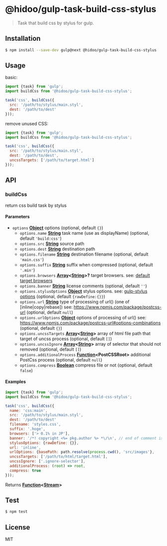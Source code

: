 # @hidoo/gulp-task-build-css-stylus

> Task that build css by stylus for gulp.

## Installation

```sh
$ npm install --save-dev gulp@next @hidoo/gulp-task-build-css-stylus
```

## Usage

basic:

```js
import {task} from 'gulp';
import buildCss from '@hidoo/gulp-task-build-css-stylus';

task('css', buildCss({
  src: '/path/to/stylus/main.styl',
  dest: '/path/to/dest'
}));
```

remove unused CSS:

```js
import {task} from 'gulp';
import buildCss from '@hidoo/gulp-task-build-css-stylus';

task('css', buildCss({
  src: '/path/to/stylus/main.styl',
  dest: '/path/to/dest',
  uncssTargets: ['/path/to/target.html']
}));
```

## API

<!-- Generated by documentation.js. Update this documentation by updating the source code. -->

### buildCss

return css build task by stylus

#### Parameters

-   `options` **[Object](https://developer.mozilla.org/docs/Web/JavaScript/Reference/Global_Objects/Object)** options (optional, default `{}`)
    -   `options.name` **[String](https://developer.mozilla.org/docs/Web/JavaScript/Reference/Global_Objects/String)** task name (use as displayName) (optional, default `'build:css'`)
    -   `options.src` **[String](https://developer.mozilla.org/docs/Web/JavaScript/Reference/Global_Objects/String)** source path
    -   `options.dest` **[String](https://developer.mozilla.org/docs/Web/JavaScript/Reference/Global_Objects/String)** destination path
    -   `options.filename` **[String](https://developer.mozilla.org/docs/Web/JavaScript/Reference/Global_Objects/String)** destination filename (optional, default `'main.css'`)
    -   `options.suffix` **[String](https://developer.mozilla.org/docs/Web/JavaScript/Reference/Global_Objects/String)** suffix when compressed (optional, default `'.min'`)
    -   `options.browsers` **[Array](https://developer.mozilla.org/docs/Web/JavaScript/Reference/Global_Objects/Array)&lt;[String](https://developer.mozilla.org/docs/Web/JavaScript/Reference/Global_Objects/String)>?** target browsers.
          see: [default target browsers](http://browserl.ist/?q=%3E+0.5%25+in+JP%2C+ie%3E%3D+10%2C+android+%3E%3D+4.4)
    -   `options.banner` **[String](https://developer.mozilla.org/docs/Web/JavaScript/Reference/Global_Objects/String)** license comments (optional, default `''`)
    -   `options.stylusOptions` **[Object](https://developer.mozilla.org/docs/Web/JavaScript/Reference/Global_Objects/Object)** stylus options.
          see: [gulp-stylus options](https://www.npmjs.com/package/gulp-stylus) (optional, default `{rawDefine:{}}`)
    -   `options.url` **[String](https://developer.mozilla.org/docs/Web/JavaScript/Reference/Global_Objects/String)** type of processing of url() (one of [inline|copy|rebase])
          see: <https://www.npmjs.com/package/postcss-url> (optional, default `null`)
    -   `options.urlOptions` **[Object](https://developer.mozilla.org/docs/Web/JavaScript/Reference/Global_Objects/Object)** options of processing of url()
          see: <https://www.npmjs.com/package/postcss-url#options-combinations> (optional, default `{}`)
    -   `options.uncssTargets` **[Array](https://developer.mozilla.org/docs/Web/JavaScript/Reference/Global_Objects/Array)&lt;[String](https://developer.mozilla.org/docs/Web/JavaScript/Reference/Global_Objects/String)>** array of html file path that target of uncss process (optional, default `[]`)
    -   `options.uncssIgnore` **[Array](https://developer.mozilla.org/docs/Web/JavaScript/Reference/Global_Objects/Array)&lt;[String](https://developer.mozilla.org/docs/Web/JavaScript/Reference/Global_Objects/String)>** array of selector that should not removed (optional, default `[]`)
    -   `options.additionalProcess` **[Function](https://developer.mozilla.org/docs/Web/JavaScript/Reference/Statements/function)&lt;PostCSSRoot>** additional PostCss process (optional, default `null`)
    -   `options.compress` **[Boolean](https://developer.mozilla.org/docs/Web/JavaScript/Reference/Global_Objects/Boolean)** compress file or not (optional, default `false`)

#### Examples

```javascript
import {task} from 'gulp';
import buildCss from '@hidoo/gulp-task-build-css-stylus';

task('css', buildCss({
  name: 'css:main',
  src: '/path/to/stylus/main.styl',
  dest: '/path/to/dest'
  filename: 'styles.css',
  suffix: '.hoge',
  browsers: ['> 0.1% in JP'],
  banner: '/*! copyright <%= pkg.author %> *\/\n', // end of comment is not need to escape actually.
  stylusOptions: {rawDefine: {}},
  url: 'inline',
  urlOptions: {basePath: path.resolve(process.cwd(), 'src/images'},
  uncssTargets: ['/path/to/html/target.html'],
  uncssIgnore: ['.ignore-selector'],
  additionalProcess: (root) => root,
  compress: true
}));
```

Returns **[Function](https://developer.mozilla.org/docs/Web/JavaScript/Reference/Statements/function)&lt;[Stream](https://nodejs.org/api/stream.html)>** 

## Test

```sh
$ npm test
```

## License

MIT
